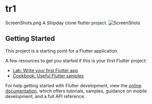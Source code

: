 # tr1
ScreenShots.png
A Shipday clone flutter project.
![ScreenShots](https://github.com/dagiabea/shipday-clone/assets/52936941/d7255725-6aaa-4ff8-b13d-451fef48bf2e)

## Getting Started

This project is a starting point for a Flutter application.

A few resources to get you started if this is your first Flutter project:

- [Lab: Write your first Flutter app](https://docs.flutter.dev/get-started/codelab)
- [Cookbook: Useful Flutter samples](https://docs.flutter.dev/cookbook)

For help getting started with Flutter development, view the
[online documentation](https://docs.flutter.dev/), which offers tutorials,
samples, guidance on mobile development, and a full API reference.
